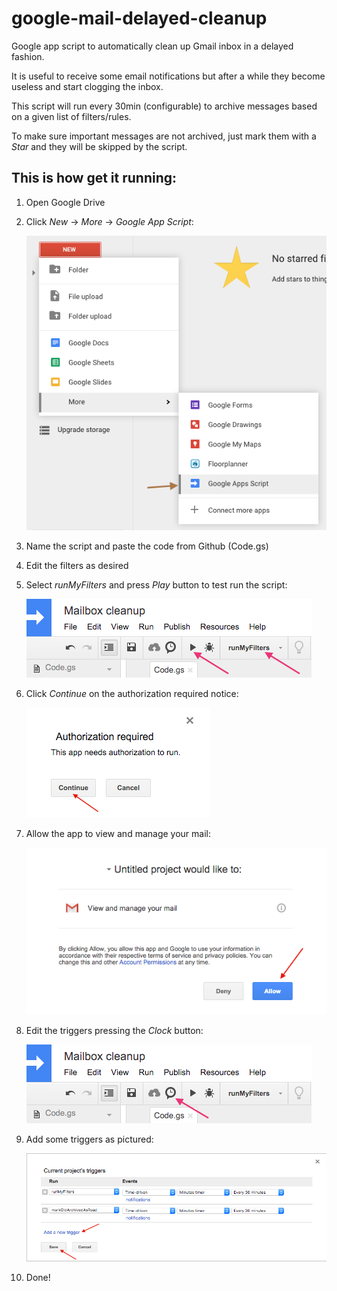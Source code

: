 # google-mail-delayed-cleanup
Google app script to automatically clean up Gmail inbox in a delayed fashion.

It is useful to receive some email notifications but after a while they become useless and start clogging the inbox.

This script will run every 30min (configurable) to archive messages based on a given list of filters/rules.

To make sure important messages are not archived, just mark them with a *Star* and they will be skipped by the script.

## This is how get it running:

1. Open Google Drive

2. Click *New* -> *More* -> *Google App Script*:

   ![](images/new.png)

3. Name the script and paste the code from Github (Code.gs)

4. Edit the filters as desired

5. Select *runMyFilters* and press *Play* button to test run the script:

   ![](images/test_run.png)

6. Click *Continue* on the authorization required notice:

   ![](images/auth_req.png)

7. Allow the app to view and manage your mail:

   ![](images/allow.png)

8. Edit the triggers pressing the *Clock* button:

   ![](images/show_triggers.png)

9. Add some triggers as pictured:

   ![](images/trigger.png)

10. Done!
